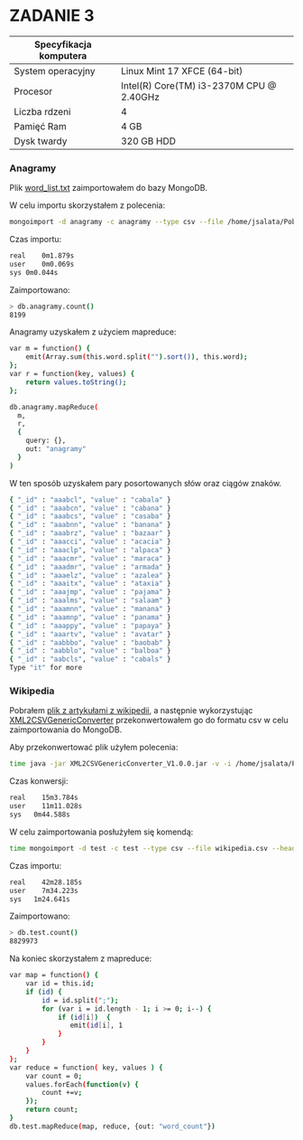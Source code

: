 ZADANIE 3
=====


|Specyfikacja komputera |                                         |
|-----------------------|-----------------------------------------|
| System operacyjny     | Linux Mint 17 XFCE (64-bit)             |
| Procesor              | Intel(R) Core(TM) i3-2370M CPU @ 2.40GHz|
| Liczba rdzeni         | 4                                       |
| Pamięć Ram            | 4 GB                                    |
| Dysk twardy           | 320 GB HDD                              |


### Anagramy

Plik [word_list.txt](http://wbzyl.inf.ug.edu.pl/nosql/doc/data/word_list.txt) zaimportowałem do bazy MongoDB.

W celu importu skorzystałem z polecenia:
```sh
mongoimport -d anagramy -c anagramy --type csv --file /home/jsalata/Pobrane/word_list.txt -f "word"
```

Czas importu:
```sh
real	0m1.879s
user	0m0.069s
sys	0m0.044s
```


Zaimportowano:
```sh
> db.anagramy.count()
8199
```

Anagramy uzyskałem z użyciem mapreduce:
```sh
var m = function() {
    emit(Array.sum(this.word.split("").sort()), this.word);
};
var r = function(key, values) {
    return values.toString();
};

db.anagramy.mapReduce(
  m,
  r,
  {
    query: {},
    out: "anagramy"
  }
)
```
W ten sposób uzyskałem pary posortowanych słów oraz ciągów znaków. 

```sh
{ "_id" : "aaabcl", "value" : "cabala" }
{ "_id" : "aaabcn", "value" : "cabana" }
{ "_id" : "aaabcs", "value" : "casaba" }
{ "_id" : "aaabnn", "value" : "banana" }
{ "_id" : "aaabrz", "value" : "bazaar" }
{ "_id" : "aaacci", "value" : "acacia" }
{ "_id" : "aaaclp", "value" : "alpaca" }
{ "_id" : "aaacmr", "value" : "maraca" }
{ "_id" : "aaadmr", "value" : "armada" }
{ "_id" : "aaaelz", "value" : "azalea" }
{ "_id" : "aaaitx", "value" : "ataxia" }
{ "_id" : "aaajmp", "value" : "pajama" }
{ "_id" : "aaalms", "value" : "salaam" }
{ "_id" : "aaamnn", "value" : "manana" }
{ "_id" : "aaamnp", "value" : "panama" }
{ "_id" : "aaappy", "value" : "papaya" }
{ "_id" : "aaartv", "value" : "avatar" }
{ "_id" : "aabbbo", "value" : "baobab" }
{ "_id" : "aabblo", "value" : "balboa" }
{ "_id" : "aabcls", "value" : "cabals" }
Type "it" for more
```

### Wikipedia

Pobrałem [plik z artykułami z wikipedii](http://dumps.wikimedia.org/plwiki/latest/plwiki-latest-pages-articles-multistream.xml.bz2), a następnie wykorzystując [XML2CSVGenericConverter](http://sourceforge.net/projects/xml2csvgenericconverter/files/?source=navbar) przekonwertowałem go do formatu csv w celu zaimportowania do MongoDB.

Aby przekonwertować plik użyłem polecenia:
```sh
time java -jar XML2CSVGenericConverter_V1.0.0.jar -v -i /home/jsalata/Pobrane/wikipedia.xml -o /home/
```

Czas konwersji:
```sh
real	15m3.784s
user	11m11.028s
sys	  0m44.588s
```

W celu zaimportowania posłużyłem się komendą:
```sh
time mongoimport -d test -c test --type csv --file wikipedia.csv --headerline --ignoreBlanks
```

Czas importu:
```sh
real	42m28.185s
user	7m34.223s
sys	  1m24.641s
```

Zaimportowano:
```sh
> db.test.count()
8829973
```


Na koniec skorzystałem z mapreduce:
```sh
var map = function() {  
    var id = this.id;
    if (id) { 
        id = id.split(";"); 
        for (var i = id.length - 1; i >= 0; i--) {
            if (id[i])  {    
               emit(id[i], 1
            }
        }
    }
};
var reduce = function( key, values ) {    
    var count = 0;    
    values.forEach(function(v) {            
        count +=v;    
    });
    return count;
}
db.test.mapReduce(map, reduce, {out: "word_count"})
```


